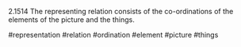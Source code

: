 2.1514 The representing relation consists of the co-ordinations of the elements of the picture and the things.

#representation #relation #ordination #element #picture #things 